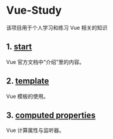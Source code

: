 # Vue-Study 

该项目用于个人学习和练习 Vue 相关的知识

## 1. [start](1.start/readme.md) 

Vue 官方文档中“介绍”里的内容。 

## 2. [template](2.template/readme.md)

Vue 模板的使用。

## 3. [computed properties](3.computed_properties/readme.md)

Vue 计算属性与监听器。